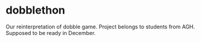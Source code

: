 # dobblethon
Our reinterpretation of dobble game.
Project belongs to students from AGH.
Supposed to be ready in December.
